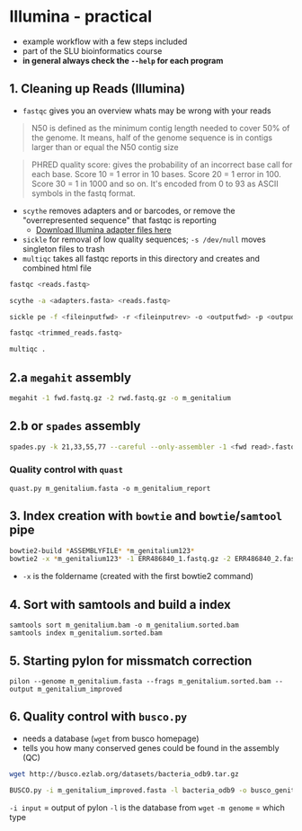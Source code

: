 # Illumina - practical

* example workflow with a few steps included
* part of the SLU bioinformatics course
* **in general always check the `--help` for each program**

## 1. Cleaning up Reads (Illumina)
* `fastqc` gives you an overview whats may be wrong with your reads

>N50 is defined as the minimum contig length needed to cover 50% of the genome. It means, half of the genome sequence is in contigs larger than or equal the N50 contig size

>PHRED quality score: gives the probability of an incorrect base call for each base. Score 10 = 1 error in 10 bases. Score 20 = 1 error in 100. Score 30 = 1 in 1000 and so on. It's encoded from 0 to 93 as ASCII symbols in the fastq format.
* `scythe` removes adapters and or barcodes, or remove the "overrepresented sequence" that fastqc is reporting
  * [Download Illumina adapter files here](https://support.illumina.com/downloads/illumina-customer-sequence-letter.html)
* `sickle` for removal of low quality sequences; `-s /dev/null` moves singleton files to trash
* `multiqc` takes all fastqc reports in this directory and creates and combined html file

```bash
fastqc <reads.fastq>

scythe -a <adapters.fasta> <reads.fastq>

sickle pe -f <fileinputfwd> -r <fileinputrev> -o <outputfwd> -p <outpudrev> -t sanger -s /dev/null -q 25

fastqc <trimmed_reads.fastq>

multiqc .
```

## 2.a `megahit` assembly
```bash
megahit -1 fwd.fastq.gz -2 rwd.fastq.gz -o m_genitalium
```
## 2.b or `spades` assembly
```bash
spades.py -k 21,33,55,77 --careful --only-assembler -1 <fwd read>.fastq.gz -2 <rws reads>.fastq.gz -o spade_output -m 16
```
### Quality control with `quast`
    quast.py m_genitalium.fasta -o m_genitalium_report

## 3. Index creation with `bowtie` and  `bowtie`/`samtool` pipe
```bash
bowtie2-build *ASSEMBLYFILE* *m_genitalium123*
bowtie2 -x *m_genitalium123* -1 ERR486840_1.fastq.gz -2 ERR486840_2.fastq.gz | samtools view -bS -o m_genitalium.bam
```
* `-x` is the foldername (created with the first bowtie2 command)

## 4. Sort with samtools and build a index
    samtools sort m_genitalium.bam -o m_genitalium.sorted.bam
    samtools index m_genitalium.sorted.bam

## 5. Starting pylon for missmatch correction
    pilon --genome m_genitalium.fasta --frags m_genitalium.sorted.bam --output m_genitalium_improved

## 6. Quality control with `busco.py`
* needs a database (`wget` from busco homepage)
* tells you how many conserved genes could be found in the assembly (QC)

```bash
wget http://busco.ezlab.org/datasets/bacteria_odb9.tar.gz

BUSCO.py -i m_genitalium_improved.fasta -l bacteria_odb9 -o busco_genitalium -m genome
```
`-i input` = output of pylon `-l` is the database from `wget` `-m genome` = which type
